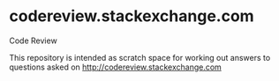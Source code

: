 codereview.stackexchange.com
============================

Code Review

This repository is intended as scratch space for working out answers to questions asked on http://codereview.stackexchange.com
